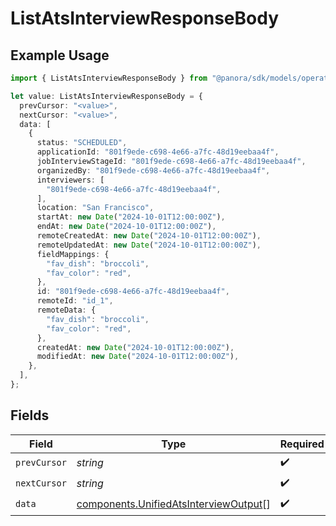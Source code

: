 # ListAtsInterviewResponseBody

## Example Usage

```typescript
import { ListAtsInterviewResponseBody } from "@panora/sdk/models/operations";

let value: ListAtsInterviewResponseBody = {
  prevCursor: "<value>",
  nextCursor: "<value>",
  data: [
    {
      status: "SCHEDULED",
      applicationId: "801f9ede-c698-4e66-a7fc-48d19eebaa4f",
      jobInterviewStageId: "801f9ede-c698-4e66-a7fc-48d19eebaa4f",
      organizedBy: "801f9ede-c698-4e66-a7fc-48d19eebaa4f",
      interviewers: [
        "801f9ede-c698-4e66-a7fc-48d19eebaa4f",
      ],
      location: "San Francisco",
      startAt: new Date("2024-10-01T12:00:00Z"),
      endAt: new Date("2024-10-01T12:00:00Z"),
      remoteCreatedAt: new Date("2024-10-01T12:00:00Z"),
      remoteUpdatedAt: new Date("2024-10-01T12:00:00Z"),
      fieldMappings: {
        "fav_dish": "broccoli",
        "fav_color": "red",
      },
      id: "801f9ede-c698-4e66-a7fc-48d19eebaa4f",
      remoteId: "id_1",
      remoteData: {
        "fav_dish": "broccoli",
        "fav_color": "red",
      },
      createdAt: new Date("2024-10-01T12:00:00Z"),
      modifiedAt: new Date("2024-10-01T12:00:00Z"),
    },
  ],
};
```

## Fields

| Field                                                                                          | Type                                                                                           | Required                                                                                       | Description                                                                                    |
| ---------------------------------------------------------------------------------------------- | ---------------------------------------------------------------------------------------------- | ---------------------------------------------------------------------------------------------- | ---------------------------------------------------------------------------------------------- |
| `prevCursor`                                                                                   | *string*                                                                                       | :heavy_check_mark:                                                                             | N/A                                                                                            |
| `nextCursor`                                                                                   | *string*                                                                                       | :heavy_check_mark:                                                                             | N/A                                                                                            |
| `data`                                                                                         | [components.UnifiedAtsInterviewOutput](../../models/components/unifiedatsinterviewoutput.md)[] | :heavy_check_mark:                                                                             | N/A                                                                                            |